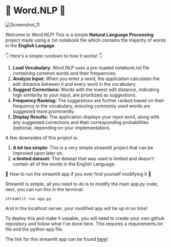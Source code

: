# 🚀 Word.NLP 🚀

![Screenshot_11](https://github.com/ArmandFS/word.nlp/assets/68105213/5cab35ed-3f53-4dde-bdcc-63e56c0fcd33)

Welcome to Word.NLP! This is a simple **Natural Language Processing** project made using a .txt notebook file which contains the majority of words in the **English Langage**.

👇 Here's a simple rundown to how it works! 👇

1. **Load Vocabulary:** Word.NLP uses a pre-loaded notebook.txt file containing common words and their frequencies.
2. **Analyze Input:** When you enter a word, the application calculates the edit distance between it and every word in the vocabulary.
3. **Suggest Corrections:** Words with the lowest edit distance, indicating high similarity to your input, are prioritized as suggestions.
4. **Frequency Ranking:** The suggestions are further ranked based on their frequency in the vocabulary, ensuring commonly used words are suggested more prominently.
5. **Display Results:** The application displays your input word, along with any suggested corrections and their corresponding probabilities (optional, depending on your implementation).

A few downsides of this project is:
1. **A bit too simple:** This is a very simple streamlit project that can be improved upon later on.
2. **a limited dataset:** The dataset that was used is limited and doesn't contain all of the words in the English Language.


🚀 How to run the streamlit app if you ever find yourself modifying it 🚀

Streamlit is simple, all you need to do is to modify the main app.py code, next, you can run this in the terminal:

```
streamlit run app.py
```

And in the localhost server, your modified app will be up in no time!

To deploy this and make it useable, you will need to create your own github repository and follow what I've done here. This requires a requirements.txt file and the python app file.

The link for this streamlit app can be found [here](https://keyboard-auto-nlp-fpxbvtbyje6ibht3s5czkl.streamlit.app/)! 
